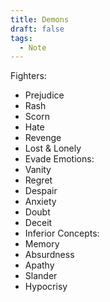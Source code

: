 ```yaml
---
title: Demons
draft: false
tags:
  - Note
---
```

Fighters:
- Prejudice
- Rash
- Scorn
- Hate
- Revenge
- Lost & Lonely
- Evade
Emotions:
- Vanity
- Regret
- Despair
- Anxiety
- Doubt
- Deceit
- Inferior
Concepts:
- Memory
- Absurdness
- Apathy
- Slander
- Hypocrisy